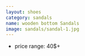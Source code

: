 ```yaml
---
layout: shoes
category: sandals
name: wooden bottom Sandals
image: sandals/sandal-1.jpg
---
```

* price range: 40$+

